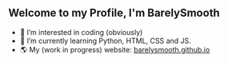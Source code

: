 ## Welcome to my Profile, I'm BarelySmooth

- 👀 I’m interested in coding (obviously)
- 🌱 I’m currently learning Python, HTML, CSS and JS.
- 🌎 My (work in progress) website: [barelysmooth.github.io](https://barelysmooth.github.io/ "Website Link")

<!---
BarelySmooth/BarelySmooth is a ✨ special ✨ repository because its `README.md` (this file) appears on your GitHub profile.
You can click the Preview link to take a look at your changes.
--->
